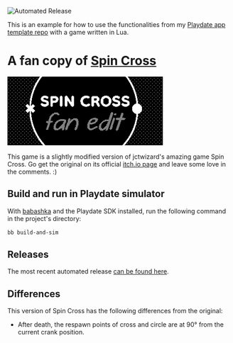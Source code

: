 ![Automated Release](https://github.com/NPException/pd-app-template-lua-example/actions/workflows/auto-release.yml/badge.svg?branch=main)

This is an example for how to use the functionalities from my
[Playdate app template repo](https://github.com/NPException/playdate-app-template)
with a game written in Lua.

# A fan copy of [Spin Cross](https://jctwizard.itch.io/spincross)

![Spin Cross Fan Edit logo](source/system_assets/card.gif)

This game is a slightly modified version of jctwizard's amazing game Spin Cross.
Go get the original on its official [itch.io page](https://jctwizard.itch.io/spincross)
and leave some love in the comments. :)

## Build and run in Playdate simulator

With [babashka](https://babashka.org/) and the Playdate SDK installed, run the following command in the project's directory:

```bash
bb build-and-sim
```

## Releases

The most recent automated release [can be found here](https://github.com/NPException/pd-app-template-lua-example/releases).

## Differences

This version of Spin Cross has the following differences from the original:

- After death, the respawn points of cross and circle are at 90° from the current crank position.
